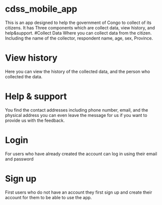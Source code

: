# cdss_mobile_app
This is an app designed to help the government of Congo to collect of its citizens.
It has Three components which are collect data, view history, and help&support.
#Collect Data
Where you can collect data from the citizen. Including the name of the collector, respondent name, age, sex, Province.

# View history
Here you can view the history of the collected data, and the person who collected the data.

# Help & support
You find the contact addresses including phone number, email, and the physical address
you can even leave the message for us if you want to provide us with the feedback.

# Login
For users who have already created the account can log in using their email and password

# Sign up
First users who do not have an account they first sign up and create their account for them to be able to use the app.
